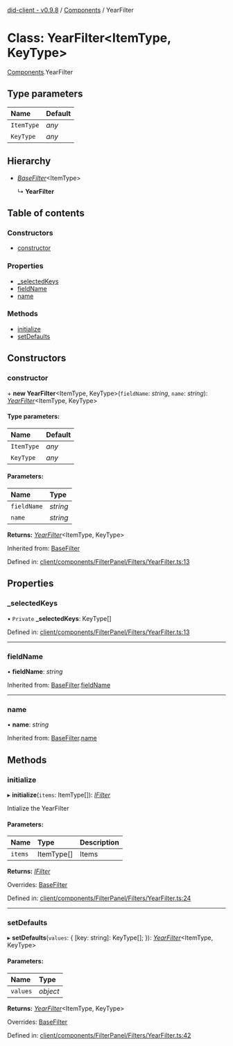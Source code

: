 [did-client - v0.9.8](../README.md) / [Components](../modules/components.md) / YearFilter

# Class: YearFilter<ItemType, KeyType\>

[Components](../modules/components.md).YearFilter

## Type parameters

Name | Default |
:------ | :------ |
`ItemType` | *any* |
`KeyType` | *any* |

## Hierarchy

* [*BaseFilter*](components.basefilter.md)<ItemType\>

  ↳ **YearFilter**

## Table of contents

### Constructors

- [constructor](components.yearfilter.md#constructor)

### Properties

- [\_selectedKeys](components.yearfilter.md#_selectedkeys)
- [fieldName](components.yearfilter.md#fieldname)
- [name](components.yearfilter.md#name)

### Methods

- [initialize](components.yearfilter.md#initialize)
- [setDefaults](components.yearfilter.md#setdefaults)

## Constructors

### constructor

\+ **new YearFilter**<ItemType, KeyType\>(`fieldName`: *string*, `name`: *string*): [*YearFilter*](components.yearfilter.md)<ItemType, KeyType\>

#### Type parameters:

Name | Default |
:------ | :------ |
`ItemType` | *any* |
`KeyType` | *any* |

#### Parameters:

Name | Type |
:------ | :------ |
`fieldName` | *string* |
`name` | *string* |

**Returns:** [*YearFilter*](components.yearfilter.md)<ItemType, KeyType\>

Inherited from: [BaseFilter](components.basefilter.md)

Defined in: [client/components/FilterPanel/Filters/YearFilter.ts:13](https://github.com/Puzzlepart/did/blob/dev/client/components/FilterPanel/Filters/YearFilter.ts#L13)

## Properties

### \_selectedKeys

• `Private` **\_selectedKeys**: KeyType[]

Defined in: [client/components/FilterPanel/Filters/YearFilter.ts:13](https://github.com/Puzzlepart/did/blob/dev/client/components/FilterPanel/Filters/YearFilter.ts#L13)

___

### fieldName

• **fieldName**: *string*

Inherited from: [BaseFilter](components.basefilter.md).[fieldName](components.basefilter.md#fieldname)

___

### name

• **name**: *string*

Inherited from: [BaseFilter](components.basefilter.md).[name](components.basefilter.md#name)

## Methods

### initialize

▸ **initialize**(`items`: ItemType[]): [*IFilter*](../interfaces/components.ifilter.md)

Intialize the YearFilter

#### Parameters:

Name | Type | Description |
:------ | :------ | :------ |
`items` | ItemType[] | Items    |

**Returns:** [*IFilter*](../interfaces/components.ifilter.md)

Overrides: [BaseFilter](components.basefilter.md)

Defined in: [client/components/FilterPanel/Filters/YearFilter.ts:24](https://github.com/Puzzlepart/did/blob/dev/client/components/FilterPanel/Filters/YearFilter.ts#L24)

___

### setDefaults

▸ **setDefaults**(`values`: { [key: string]: KeyType[];  }): [*YearFilter*](components.yearfilter.md)<ItemType, KeyType\>

#### Parameters:

Name | Type |
:------ | :------ |
`values` | *object* |

**Returns:** [*YearFilter*](components.yearfilter.md)<ItemType, KeyType\>

Overrides: [BaseFilter](components.basefilter.md)

Defined in: [client/components/FilterPanel/Filters/YearFilter.ts:42](https://github.com/Puzzlepart/did/blob/dev/client/components/FilterPanel/Filters/YearFilter.ts#L42)
